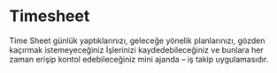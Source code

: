 # Timesheet
Time Sheet günlük yaptıklarınızı, geleceğe yönelik planlarınızı, gözden kaçırmak istemeyeceğiniz İşlerinizi kaydedebileceğiniz ve bunlara her zaman erişip kontol edebileceğiniz mini ajanda – iş takip uygulamasıdır.  
